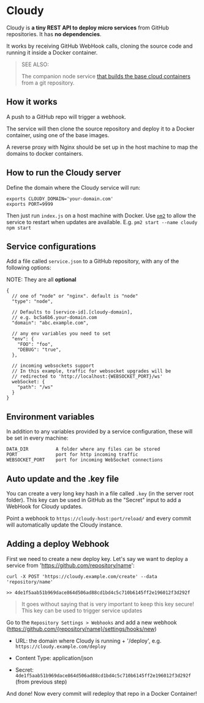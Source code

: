 # Cloudy

Cloudy is **a tiny REST API to deploy micro services** from GitHub repositories. It has **no dependencies**.

It works by receiving GitHub WebHook calls, cloning the source code and running it inside a Docker container.

> SEE ALSO:
>
> The companion node service [that builds the base cloud containers](https://github.com/homebots/cloudy-images) from a git repository.

## How it works

A push to a GitHub repo will trigger a webhook.

The service will then clone the source repository and deploy it to a Docker container, using one of the base images.

A reverse proxy with Nginx should be set up in the host machine to map the domains to docker containers.

## How to run the Cloudy server

Define the domain where the Cloudy service will run:

```
exports CLOUDY_DOMAIN='your-domain.com'
exports PORT=9999
```

Then just run `index.js` on a host machine with Docker. Use [`pm2`](https://www.npmjs.com/package/pm2) to allow the service to restart when updates are available.
E.g. `pm2 start --name cloudy npm start`

## Service configurations

Add a file called `service.json` to a GitHub repository, with any of the following options:

NOTE: They are all **optional**

```
{
  // one of "node" or "nginx". default is "node"
  "type": "node",

  // Defaults to [service-id].[cloudy-domain],
  // e.g. bc5a6b6.your-domain.com
  "domain": "abc.example.com",

  // any env variables you need to set
  "env": {
    "FOO": "foo",
    "DEBUG": "true",
  },

  // incoming websockets support
  // In this example, traffic for websocket upgrades will be
  // redirected to 'http://localhost:{WEBSOCKET_PORT}/ws'
  webSocket: {
    "path": "/ws"
  }
}
```

## Environment variables

In addition to any variables provided by a service configuration, these will be set in every machine:

```
DATA_DIR          A folder where any files can be stored
PORT              port for http incoming traffic
WEBSOCKET_PORT    port for incoming WebSocket connections
```

## Auto update and the .key file

You can create a very long key hash in a file called `.key` (in the server root folder).
This key can be used in GitHub as the "Secret" input to add a WebHook for Cloudy updates.

Point a webhook to `https://cloudy-host:port/reload/` and every commit will automatically update the Cloudy instance.

## Adding a deploy Webhook

First we need to create a new deploy key.
Let's say we want to deploy a service from 'https://github.com/repository/name':

```
curl -X POST 'https://cloudy.example.com/create' --data 'repository/name'

>> 4de1f5aab51b969dace864d506ad88cd1bd4c5c710b6145ff2e196012f3d292f
```

> It goes without saying that is very important to keep this key secure!
> This key can be used to trigger service updates

Go to the `Repository Settings > Webhooks` and add a new webhook (https://github.com/{repository/name}/settings/hooks/new)

- URL: the domain where Cloudy is running + '/deploy', e.g. `https://cloudy.example.com/deploy`

- Content Type: application/json

- Secret: `4de1f5aab51b969dace864d506ad88cd1bd4c5c710b6145ff2e196012f3d292f` (from previous step)

And done! Now every commit will redeploy that repo in a Docker Container!
